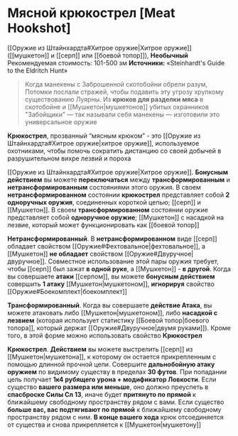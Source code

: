 # Мясной крюкострел [Meat Hookshot]

[[Оружие из Штайнхардта#Хитрое оружие|Хитрое оружие]] ([[мушкетон]] и [[серп]] или [[боевой топор]]), **Необычный**
Рекомендуемая стоимость: 101-500 зм
**Источники:** «Steinhardt's Guide to the Eldritch Hunt»

> Когда манекены с Заброшенной скотобойни обрели разум, Потомки послали стражей, чтобы подавить эту угрозу хрупкому существованию Луярны. Из **крюков для разделки мяса** в скотобойне и [[Мушкетон|мушкетонов]] убитых охранников "Забойщики" — так называли себя манекены — изготовили это универсальное оружие

**Крюкострел**, прозванный “мясным крюком” - это [[Оружие из Штайнхардта#Хитрое оружие|хитрое оружие]], используемое охотниками, чтобы помочь сократить дистанцию со своей добычей в разрушительном вихре лезвий и пороха

[[Оружие из Штайнхардта#Хитрое оружие|Хитрое оружие]]. **Бонусным действием** вы можете **переключаться** между **трансформированным** и **нетрансформированным** состояниями этого оружия. В своем **нетрансформированном** состоянии **крюкострел** представляет собой **2 одноручных оружия**, соединенных короткой цепью; [[серп]] и [[Мушкетон]]. В своем **трансформированном** состоянии оружие представляет собой **одноручное оружие**; [[Мушкетон]] с насадкой на лезвие, который может функционировать как [[боевой топор]]

**Нетрансформированный**. В **нетрансформированном** виде [[серп]] обладает свойством [[Оружие#Фехтовальное|фехтовальное]], а [[Мушкетон]] **не обладает** свойством [[Оружие#Двуручное|двуручное]]. Совместное использование этой пары оружия требует, чтобы [[серп]] был зажат **в одной руке**, а [[Мушкетон]] - **в другой**. Когда вы совершаете **атаки** [[серпом]], вы можете **бонусным действием** совершить **1 атаку** [[Мушкетон|мушкетоном]], **игнорируя** свойство [[Оружие#Боекомплект|боекомплект]]

**Трансформированный**. Когда вы совершаете **действие Атака**, вы можете атаковать либо [[Мушкетон|мушкетоном]], либо **насадкой с лезвием** (которая использует статистику [[Боевой топор|боевого топора]], который держат [[Оружие#Двуручное|двумя руками]]). Кроме того, в этой форме можно использовать свойство **Крюкострел**

**Крюкострел**. **Действием** вы можете выстрелить [[серп]] из [[Мушкетон|мушкетона]], к которому он остается прикрепленным с помощью длинной прочной цепи. Совершите **дальнобойную атаку оружием** по видимому существу в пределах **30 футов**. При попадании цель получает **1к4 рубящего урона + модификатор Ловкости**. Если существо **вашего размера или меньше**, оно должно преуспеть в **спасброске Силы Сл 13**, иначе будет **притянуто по прямой** к ближайшему свободному пространству рядом с вами. Если существо **больше вас, вас подтягивают по прямой** к ближайшему свободному пространству рядом с ним. **В конце вашего хода** крюк отсоединяется от существа и снова прикрепляется к [[Мушкетон|мушкетону]]